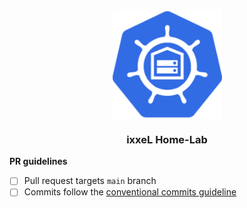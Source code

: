 <br/>
<div align="center">
  <p align="center"><img style="display: block; margin: auto; width: 175px;"  src="../../docs/src/pictures/k8s-home.png"></p>
  <h3>ixxeL Home-Lab</h3>
</div>

**PR guidelines**

- [ ] Pull request targets ``main`` branch
- [ ] Commits follow the [conventional commits guideline](https://www.conventionalcommits.org/en/v1.0.0/)